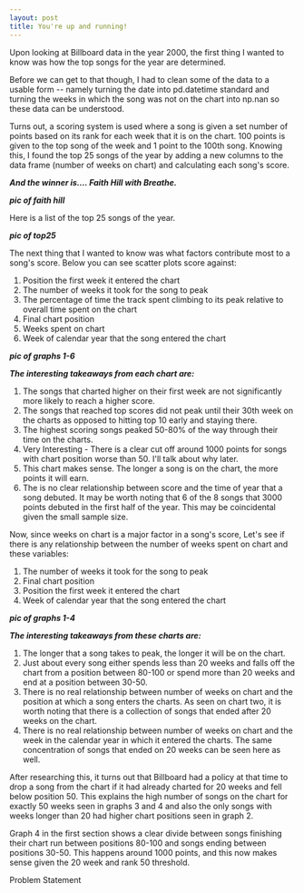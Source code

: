```yaml
---
layout: post
title: You're up and running!
---
```



Upon looking at Billboard data in the year 2000, the first thing I wanted to know was how the top songs for the year are determined. 

Before we can get to that though, I had to clean some of the data to a usable form -- namely turning the date into pd.datetime standard and turning the weeks in 
which the song was not on the chart into np.nan so these data can be understood.

Turns out, a scoring system
is used where a song is given a set number of points based on its rank for each week that it is on the chart. 100 points is given to the top song of the week and
1 point to the 100th song. Knowing this, I found the top 25 songs of the year by adding a new columns to the data frame (number of weeks on chart) and calculating
each song's score. 

***And the winner is.... Faith Hill with Breathe.***
 
***pic of faith hill***

Here is a list of the top 25 songs of the year. 

***pic of top25***

The next thing that I wanted to know was what factors contribute most to a song's score. Below you can see scatter plots score against:

1. 	Position the first week it entered the chart
2. 	The number of weeks it took for the song to peak
3. 	The percentage of time the track spent climbing to its peak relative to overall time spent on the chart
4. 	Final chart position
5. 	Weeks spent on chart
6. 	Week of calendar year that the song entered the chart

***pic of graphs 1-6***

***The interesting takeaways from each chart are:***

1. 	The songs that charted higher on their first week are not significantly more likely to reach a higher score.
2. 	The songs that reached top scores did not peak until their 30th week on the charts as opposed to hitting top 10 early and staying there.
3. 	The highest scoring songs peaked 50-80% of the way through their time on the charts.
4. 	Very Interesting - There is a clear cut off around 1000 points for songs with chart position worse than 50. I'll talk about why later.
5. 	This chart makes sense. The longer a song is on the chart, the more points it will earn.
6. 	The is no clear relationship between score and the time of year that a song debuted. It may be worth noting that 6 of the 8 songs that 
	3000 points debuted in the first half of the year. This may be coincidental given the small sample size.


Now, since weeks on chart is a major factor in a song's score, Let's see if there is any relationship between the number of weeks spent on chart
and these variables:

1.	The number of weeks it took for the song to peak
2.	Final chart position
3.	Position the first week it entered the chart
4.	Week of calendar year that the song entered the chart

***pic of graphs 1-4***


***The interesting takeaways from these charts are:***

1. The longer that a song takes to peak, the longer it will be on the chart. 
2. Just about every song either spends less than 20 weeks and falls off the chart from a position between 80-100 or spend more than 20 weeks and end at a position between 30-50.
3. There is no real relationship between number of weeks on chart and the position at which a song enters the charts. As seen on chart two, it is worth noting that there is a collection of songs that ended after 20 weeks on the chart.
4. There is no real relationship between number of weeks on chart and the week in the calendar year in which it entered the charts. The same concentration of songs that ended on 20 weeks can be seen here as well.


After researching this, it turns out that Billboard had a policy at that time to drop a song from the chart if it had already charted for 20 weeks and fell below position 50. This explains the high number of songs on the chart for exactly 50 weeks seen in graphs 3 and 4 and also the only songs with weeks longer than 20 had higher chart positions seen in graph 2.

Graph 4 in the first section shows a clear divide between songs finishing their chart run between positions 80-100 and songs ending between positions 30-50. This happens around 1000 points, and this now makes sense given the 20 week and rank 50 threshold.


Problem Statement


